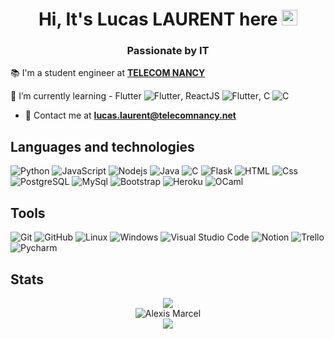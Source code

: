 <h1 align="center">
  Hi, It's Lucas LAURENT here <img src="https://media.giphy.com/media/hvRJCLFzcasrR4ia7z/giphy.gif" width="25px" height="25px">
</h1>
<h3 align="center">
  Passionate by IT
</h3>

📚 I'm a student engineer at [**TELECOM NANCY**](https://telecomnancy.univ-lorraine.fr/)

🌱 I’m currently learning - Flutter <img alt="Flutter" src="https://img.shields.io/badge/Flutter-02569B?style=for-the-badge&logo=flutter&logoColor=white&style=flat" />, ReactJS <img alt="Flutter" src="https://img.shields.io/badge/React-61DAFB?logo=react&logoColor=white&style=flat" />, C <img alt="C" src="https://img.shields.io/badge/C-00599C?style=for-the-badge&logo=c&logoColor=white&style=flat">

- 📮 Contact me at [**lucas.laurent@telecomnancy.net**](mailto:lucas.laurent@telecomnancy.net)

[//]: # (- 📫 How to reach me: [![Linkedin]&#40;https://img.shields.io/badge/linkedin-0077B5?logo=linkedin&logoColor=white&style=flat&#41;]&#40;https://www.linkedin.com/in/alexis-marcel/&#41;)

## Languages and technologies

  ![Python](https://img.shields.io/badge/Python-3776AB?style=for-the-badge&logo=python&logoColor=white&style=flat)
  ![JavaScript](https://img.shields.io/badge/JavaScript-F7DF1E?logo=javascript&logoColor=white&style=flat)
  ![Nodejs](https://img.shields.io/badge/Node.js-339933?logo=node.js&logoColor=white&style=flat)
  ![Java](https://img.shields.io/badge/Java-ED8B00?style=for-the-badge&logo=java&logoColor=white&style=flat)
  ![C](https://img.shields.io/badge/C-00599C?style=for-the-badge&logo=c&logoColor=white&style=flat)
  ![Flask](https://img.shields.io/badge/Flask-000000?style=for-the-badge&logo=flask&logoColor=white&style=flat) 
  ![HTML](https://img.shields.io/badge/HTML-E34F26?logo=html5&logoColor=white&style=flat)
  ![Css](https://img.shields.io/badge/CSS-1572B6?logo=css3&logoColor=white&style=flat)
  ![PostgreSQL](https://img.shields.io/badge/PostgreSQL-336791?logo=postgresql&logoColor=white&style=flat)
  ![MySql](https://img.shields.io/badge/MySQL-00000F?style=for-the-badge&logo=mysql&logoColor=white&style=flat)
  ![Bootstrap](https://img.shields.io/badge/Bootstrap-7952B3?logo=bootstrap&logoColor=white&style=flat)
  ![Heroku](https://img.shields.io/badge/Heroku-430098?logo=heroku&logoColor=white&style=flat)
  ![OCaml](https://img.shields.io/static/v1?style=flat&message=OCaml&color=EC6813&logo=OCaml&logoColor=FFFFFF)
## Tools

  ![Git](https://img.shields.io/badge/Git-F05032?logo=git&logoColor=white&style=flat)
  ![GitHub](https://img.shields.io/badge/GitHub-181717?logo=github&logoColor=white&style=flat)
  ![Linux](https://img.shields.io/badge/Linux-FCC624?style=for-the-badge&logo=linux&logoColor=black&style=flat)
  ![Windows](https://img.shields.io/badge/Windows-0078D6?logo=windows&logoColor=white&style=flat)
  ![Visual Studio Code](https://img.shields.io/badge/VisualStudioCode-007ACC?logo=visual+studio+code&logoColor=white&style=flat)
  ![Notion](https://img.shields.io/badge/Notion-000000?style=for-the-badge&logo=notion&logoColor=white&style=flat)
  ![Trello](https://img.shields.io/badge/Trello-0052CC?style=for-the-badge&logo=trello&logoColor=white&style=flat)
  ![Pycharm](https://img.shields.io/badge/PyCharm-000000.svg?&style=flat&logo=PyCharm&logoColor=white)
## Stats
<div align="center"><img src="https://github-readme-stats.vercel.app/api?username=Kour0&count_private=true&theme=radical&show_icons=true"/></div>
<div align="center"> <img src="https://github-readme-streak-stats.herokuapp.com?user=Kour0&theme=react&date_format=M%20j%5B%2C%20Y%5D" alt="Alexis Marcel"/></div>
 <div align="center"><img src="https://github-readme-stats.vercel.app/api/top-langs/?username=Kour0&layout=compact"/></div>
